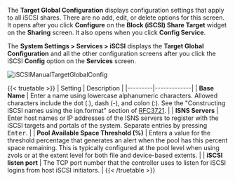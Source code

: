 ---
---

The **Target Global Configuration** displays configuration settings that apply to all iSCSI shares.
There are no add, edit, or delete options for this screen.
It opens after you click **Configure** on the **Block (iSCSI) Share Target** widget on the **Sharing** screen. It also opens when you click **Config Service**.

The **System Settings > Services > iSCSI** displays the **Target Global Configuration** and all the other configuration screens after you click the iSCSI **Config** option on the **Services** screen.

![iSCSIManualTargetGlobalConfig](/images/SCALE/23.10/iSCSIManualTargetGlobalConfig.png "iSCSI Target Global Configuration")

{{< truetable >}}
| Setting | Description |
|---------|-------------|
| **Base Name** | Enter a name using lowercase alphanumeric characters. Allowed characters include the dot (.), dash (-), and colon (:). See the "Constructing iSCSI names using the iqn.format" section of [RFC3721](https://tools.ietf.org/html/rfc3721.html). |
| **ISNS Servers** | Enter host names or IP addresses of the ISNS servers to register with the iSCSI targets and portals of the system. Separate entries by pressing <kbd>Enter</kbd>. |
| **Pool Available Space Threshold (%)** | Enters a value for the threshold percentage that generates an alert when the pool has this percent space remaining. This is typically configured at the pool level when using zvols or at the extent level for both file and device-based extents. |
| **iSCSI listen port** | The TCP port number that the controller uses to listen for iSCSI logins from host iSCSI initiators. |
{{< /truetable >}}

